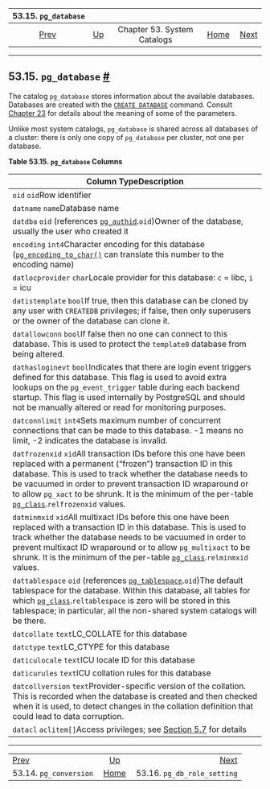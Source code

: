 <!--?xml version="1.0" encoding="UTF-8" standalone="no"?-->

|                    53.15. `pg_database`                    |                                                   |                             |                                                       |                                                                      |
| :--------------------------------------------------------: | :------------------------------------------------ | :-------------------------: | ----------------------------------------------------: | -------------------------------------------------------------------: |
| [Prev](catalog-pg-conversion.html "53.14. pg_conversion")  | [Up](catalogs.html "Chapter 53. System Catalogs") | Chapter 53. System Catalogs | [Home](index.html "PostgreSQL 17devel Documentation") |  [Next](catalog-pg-db-role-setting.html "53.16. pg_db_role_setting") |

***

## 53.15. `pg_database` [#](#CATALOG-PG-DATABASE)



The catalog `pg_database` stores information about the available databases. Databases are created with the [`CREATE DATABASE`](sql-createdatabase.html "CREATE DATABASE") command. Consult [Chapter 23](managing-databases.html "Chapter 23. Managing Databases") for details about the meaning of some of the parameters.

Unlike most system catalogs, `pg_database` is shared across all databases of a cluster: there is only one copy of `pg_database` per cluster, not one per database.

**Table 53.15. `pg_database` Columns**

| Column TypeDescription                                                                                                                                                                                                                                                                                                                                                                                    |
| --------------------------------------------------------------------------------------------------------------------------------------------------------------------------------------------------------------------------------------------------------------------------------------------------------------------------------------------------------------------------------------------------------- |
| `oid` `oid`Row identifier                                                                                                                                                                                                                                                                                                                                                                                 |
| `datname` `name`Database name                                                                                                                                                                                                                                                                                                                                                                             |
| `datdba` `oid` (references [`pg_authid`](catalog-pg-authid.html "53.8. pg_authid").`oid`)Owner of the database, usually the user who created it                                                                                                                                                                                                                                                           |
| `encoding` `int4`Character encoding for this database ([`pg_encoding_to_char()`](functions-info.html#PG-ENCODING-TO-CHAR) can translate this number to the encoding name)                                                                                                                                                                                                                                 |
| `datlocprovider` `char`Locale provider for this database: `c` = libc, `i` = icu                                                                                                                                                                                                                                                                                                                           |
| `datistemplate` `bool`If true, then this database can be cloned by any user with `CREATEDB` privileges; if false, then only superusers or the owner of the database can clone it.                                                                                                                                                                                                                         |
| `datallowconn` `bool`If false then no one can connect to this database. This is used to protect the `template0` database from being altered.                                                                                                                                                                                                                                                              |
| `dathasloginevt` `bool`Indicates that there are login event triggers defined for this database. This flag is used to avoid extra lookups on the `pg_event_trigger` table during each backend startup. This flag is used internally by PostgreSQL and should not be manually altered or read for monitoring purposes.                                                                                      |
| `datconnlimit` `int4`Sets maximum number of concurrent connections that can be made to this database. -1 means no limit, -2 indicates the database is invalid.                                                                                                                                                                                                                                            |
| `datfrozenxid` `xid`All transaction IDs before this one have been replaced with a permanent (“frozen”) transaction ID in this database. This is used to track whether the database needs to be vacuumed in order to prevent transaction ID wraparound or to allow `pg_xact` to be shrunk. It is the minimum of the per-table [`pg_class`](catalog-pg-class.html "53.11. pg_class").`relfrozenxid` values. |
| `datminmxid` `xid`All multixact IDs before this one have been replaced with a transaction ID in this database. This is used to track whether the database needs to be vacuumed in order to prevent multixact ID wraparound or to allow `pg_multixact` to be shrunk. It is the minimum of the per-table [`pg_class`](catalog-pg-class.html "53.11. pg_class").`relminmxid` values.                         |
| `dattablespace` `oid` (references [`pg_tablespace`](catalog-pg-tablespace.html "53.56. pg_tablespace").`oid`)The default tablespace for the database. Within this database, all tables for which [`pg_class`](catalog-pg-class.html "53.11. pg_class").`reltablespace` is zero will be stored in this tablespace; in particular, all the non-shared system catalogs will be there.                        |
| `datcollate` `text`LC\_COLLATE for this database                                                                                                                                                                                                                                                                                                                                                          |
| `datctype` `text`LC\_CTYPE for this database                                                                                                                                                                                                                                                                                                                                                              |
| `daticulocale` `text`ICU locale ID for this database                                                                                                                                                                                                                                                                                                                                                      |
| `daticurules` `text`ICU collation rules for this database                                                                                                                                                                                                                                                                                                                                                 |
| `datcollversion` `text`Provider-specific version of the collation. This is recorded when the database is created and then checked when it is used, to detect changes in the collation definition that could lead to data corruption.                                                                                                                                                                      |
| `datacl` `aclitem[]`Access privileges; see [Section 5.7](ddl-priv.html "5.7. Privileges") for details                                                                                                                                                                                                                                                                                                     |

***

|                                                            |                                                       |                                                                      |
| :--------------------------------------------------------- | :---------------------------------------------------: | -------------------------------------------------------------------: |
| [Prev](catalog-pg-conversion.html "53.14. pg_conversion")  |   [Up](catalogs.html "Chapter 53. System Catalogs")   |  [Next](catalog-pg-db-role-setting.html "53.16. pg_db_role_setting") |
| 53.14. `pg_conversion`                                     | [Home](index.html "PostgreSQL 17devel Documentation") |                                          53.16. `pg_db_role_setting` |
